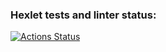 ### Hexlet tests and linter status:
[![Actions Status](https://github.com/RedGradient/java-project-71/workflows/hexlet-check/badge.svg)](https://github.com/RedGradient/java-project-71/actions)